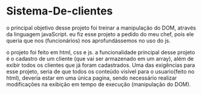 # Sistema-De-clientes
o principal objetivo desse projeto foi treinar a manipulação do DOM, através da linguagem javaScript. eu fiz esse projeto a pedido do meu chef, pois ele queria que nos (funcionários) nos aprofundássemos no uso do js.

o projeto foi feito em html, css e js. a funcionalidade principal desse projeto é o cadastro de um cliente (que vai ser armazenado em um array), além de exibir todos os clientes que já foram cadastrados. Uma das exigências para esse projeto, seria de que todos os conteúdo visível para o usuario(feito no html), deveria estar em uma única pagina, sendo necessário realizar modificações na exibição em tempo de execução (manipulação do DOM).  
